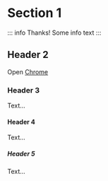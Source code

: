 # Section 1

::: info Thanks!
Some info text
:::

## Header 2

Open [Chrome](https://www.google.com/chrome/)

### Header 3

Text...

#### Header 4

Text...

##### Header 5

Text...
